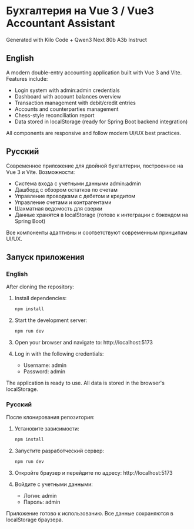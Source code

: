 # Бухгалтерия на Vue 3 / Vue3 Accountant Assistant
Generated with Kilo Code + Qwen3 Next 80b A3b Instruct

## English

A modern double-entry accounting application built with Vue 3 and Vite. Features include:

- Login system with admin:admin credentials
- Dashboard with account balances overview
- Transaction management with debit/credit entries
- Accounts and counterparties management
- Chess-style reconciliation report
- Data stored in localStorage (ready for Spring Boot backend integration)

All components are responsive and follow modern UI/UX best practices.

## Русский

Современное приложение для двойной бухгалтерии, построенное на Vue 3 и Vite. Возможности:

- Система входа с учетными данными admin:admin
- Дашборд с обзором остатков по счетам
- Управление проводками с дебетом и кредитом
- Управление счетами и контрагентами
- Шахматная ведомость для сверки
- Данные хранятся в localStorage (готово к интеграции с бэкендом на Spring Boot)

Все компоненты адаптивны и соответствуют современным принципам UI/UX.

## Запуск приложения

### English

After cloning the repository:

1. Install dependencies:
   ```bash
   npm install
   ```

2. Start the development server:
   ```bash
   npm run dev
   ```

3. Open your browser and navigate to: http://localhost:5173

4. Log in with the following credentials:
   - Username: admin
   - Password: admin

The application is ready to use. All data is stored in the browser's localStorage.

### Русский

После клонирования репозитория:

1. Установите зависимости:
   ```bash
   npm install
   ```

2. Запустите разработческий сервер:
   ```bash
   npm run dev
   ```

3. Откройте браузер и перейдите по адресу: http://localhost:5173

4. Войдите с учетными данными:
   - Логин: admin
   - Пароль: admin

Приложение готово к использованию. Все данные сохраняются в localStorage браузера.
